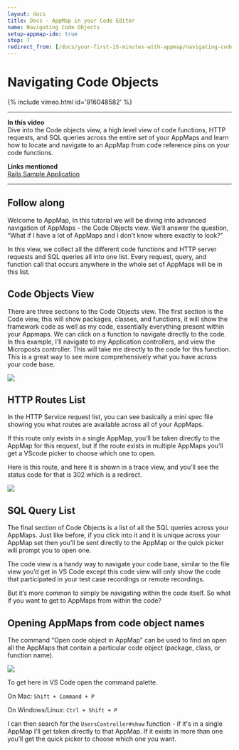 ```yaml
---
layout: docs
title: Docs - AppMap in your Code Editor
name: Navigating Code Objects
setup-appmap-ide: true
step: 7
redirect_from: [/docs/your-first-15-minutes-with-appmap/navigating-code-objects]
---
```


# Navigating Code Objects
{% include vimeo.html id='916048582' %}

---

**In this video**  
Dive into the Code objects view, a high level view of code functions,  HTTP requests, and SQL queries across the entire set of your AppMaps and learn how to locate and navigate to an AppMap from code reference pins on your code functions. 

**Links mentioned**  
[Rails Sample Application](https://github.com/land-of-apps/sample_app_6th_ed/tree/codespaces-devcontainer)

---
## Follow along

Welcome to AppMap, In this tutorial we will be diving into advanced navigation of AppMaps - the Code Objects view. We’ll answer the question, “What if I have a lot of AppMaps and I don’t know where exactly to look?” 

In this view, we collect all the different code functions and  HTTP server requests and SQL queries all into one list. Every request, query, and function call that occurs anywhere in the whole set of AppMaps will be in this list. 

## Code Objects View

There are three sections to the Code Objects view. The first section is the Code view, this will show packages, classes, and functions, it will show the framework code as well as my code, essentially everything present within your Appmaps. We can click on a function to navigate directly to the code. In this example, I’ll navigate to my Application controllers, and view the Microposts controller. This will take me directly to the code for this function. This is a great way to see more comprehensively what you have across your code base. 

<img class="video-screenshot" src="/assets/img/docs/first-fifteen-minutes/code-objects-view.webp"/>

## HTTP Routes List

In the HTTP Service request list, you can see basically a mini spec file showing you what routes are available across all of your AppMaps. 

If this route only exists in a single AppMap, you’ll be taken directly to the AppMap for this request, but if the route exists in multiple AppMaps you’ll get a VScode picker to choose which one to open. 

Here is this route, and here it is shown in a trace view, and you’ll see the status code for that is 302 which is a redirect.

<img class="video-screenshot" src="/assets/img/docs/first-fifteen-minutes/code-objects-trace-view.webp"/>

## SQL Query List

The final section of Code Objects is a list of all the SQL queries across your AppMaps. Just like before, if you click into it and it is unique across your AppMap set then you’ll be sent directly to the AppMap or the quick picker will prompt you to open one. 

The code view is a handy way to navigate your code base, similar to the file view you’d get in VS Code except this code view will only show the code that participated in your test case recordings or remote recordings.

But it’s more common to simply be navigating within the code itself. So what if you want to get to AppMaps from within the code?

## Opening AppMaps from code object names

The command “Open code object in AppMap” can be used to find an open all the AppMaps that contain a particular code object (package, class, or function name).

<img class="video-screenshot" src="/assets/img/docs/first-fifteen-minutes/code-object-command-palette.webp"/>

To get here in VS Code open the command palette. 

On Mac:
`Shift + Command + P`

On Windows/Linux:
`Ctrl + Shift + P`

I can then search for the `UsersController#show` function - if it's in a single AppMap I’ll get taken directly to that AppMap. If it exists in more than one you’ll get the quick picker to choose which one you want.
